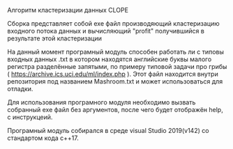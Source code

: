 Алгоритм кластеризации данных CLOPE 

Сборка представляет собой exe файл производяющий кластеризацию входного потока данных и  вычисляющий "profit" получившийся в результате этой кластеризации 

На данный момент програмный модуль способен работать ли с типовы входных данных .txt в котором находятся английские буквы малого регистра разделённые запятыми, по примеру типовой задачи про грибы ( https://archive.ics.uci.edu/ml/index.php ). Этот файл находится внутри репозитория под названием Mashroom.txt и может использоваться для отладки. 

Для использования програмного модуля необходимо вызвать собранный exe файл без аргументов, после чего будет отображён help, с инструкцеий.

Програмный модуль собирался в среде visual Studio 2019(v142) со стандартом кода с++17. 
